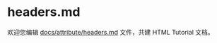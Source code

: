 headers.md
===

欢迎您编辑 <a target="__blank" href="https://github.com/jaywcjlove/html-tutorial/blob/main/docs/attribute/headers.md">docs/attribute/headers.md</a> 文件，共建 HTML Tutorial 文档。